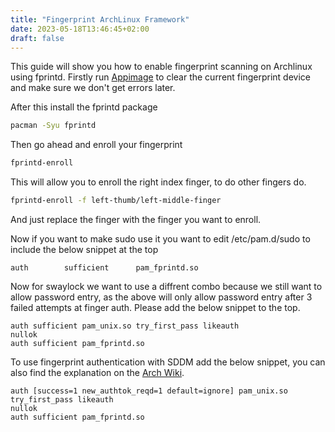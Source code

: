 ```yaml
---
title: "Fingerprint ArchLinux Framework"
date: 2023-05-18T13:46:45+02:00
draft: false
---
```


This guide will show you how to enable fingerprint scanning on Archlinux using fprintd. Firstly run [Appimage](https://drive.google.com/file/d/1CJqHfYatO80xI-DoOgs357ubin0UH2dR/view?usp=sharing) to clear the current fingerprint device and make sure we don't get errors later.

After this install the fprintd package

```bash
pacman -Syu fprintd
```

Then go ahead and enroll your fingerprint
```bash
fprintd-enroll
```

This will allow you to enroll the right index finger, to do other fingers do.
```bash
fprintd-enroll -f left-thumb/left-middle-finger
```
And just replace the finger with the finger you want to enroll.

Now if you want to make sudo use it you want to edit /etc/pam.d/sudo to include the below snippet at the top

```
auth        sufficient      pam_fprintd.so
```

Now for swaylock we want to use a diffrent combo because we still want to allow password entry, as the above will only allow password entry after 3 failed attempts at finger auth. Please add the below snippet to the top.

```
auth sufficient pam_unix.so try_first_pass likeauth 
nullok
auth sufficient pam_fprintd.so
```

To use fingerprint authentication with SDDM add the below snippet, you can also find the explanation on the [Arch Wiki](https://wiki.archlinux.org/title/SDDM#Using_a_fingerprint_reader).

```
auth [success=1 new_authtok_reqd=1 default=ignore] pam_unix.so try_first_pass likeauth 
nullok
auth sufficient pam_fprintd.so
```
